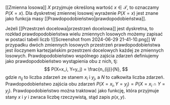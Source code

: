 [[Zmienna losowa]] $X$ przyjmuje określoną wartość $x\in\mathcal T$, to oznaczamy $P(X=x)$. Dla dyskretnej zmiennej losowej wyrażenie $P(X=x)$ jest znane jako funkcja masy [[Prawdopodobieństwo|prawdopodobieństwa]]. 

Jeżeli [[Przestrzeń docelowa|przestrzeń docelowa]] jest dyskretna, to rozkład prawdopodobieństwa wielu zmiennych losowych możemy zapisać w postaci tabeli liczb
![[Screenshot from 2024-06-29 21-41-10.png]]
W przypadku dwóch zmiennych losowych przestrzeń prawdopodobieństwa jest iloczynem kartezjańskim przestrzeni docelowych każdej ze zmiennych losowych. Prawdopodobieństwo wspólnego zajścia zdarzeń definiujemy jako prawdopodobieństwo wystąpienia obu z nich, tj:
$$
P(X=x_i, Y=y_j) = \frac{n_{ij}}{N},
$$
gdzie $n_{ij}$ to liczba zdarzeń ze stanem $x_i$ i $y_j$, a $N$ to całkowita liczba zdarzeń. Prawdopodobieństwo zajścia obu zdarzeń $P(X=x_i,Y=y_j)=P(X=x_i \cap Y=y_j)$. Prawdopodobieństwo można traktować jako funkcję, która przyjmuje stany $x$ i $y$ i zwraca liczbę rzeczywistą, stąd zapis $p(x, y)$. 
